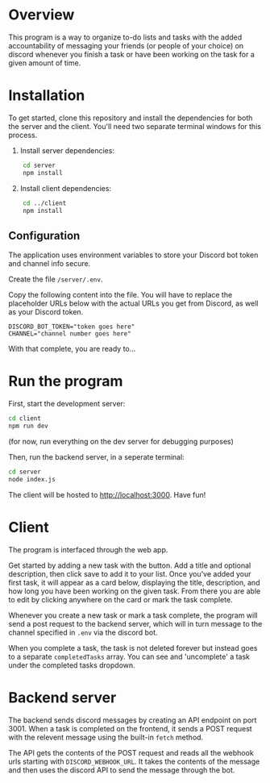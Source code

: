 # Overview

This program is a way to organize to-do lists and tasks with the added accountability of messaging your friends (or people of your choice) on discord whenever you finish a task or have been working on the task for a given amount of time.

# Installation

To get started, clone this repository and install the dependencies for both the server and the client. You'll need two separate terminal windows for this process.

1. Install server dependencies:

```bash
	cd server
	npm install
```
2. Install client dependencies:
```bash
	cd ../client
	npm install
```

## Configuration

The application uses environment variables to store your Discord bot token and channel info secure.

Create the file `/server/.env`.

Copy the following content into the file. You will have to replace the placeholder URLs below with the actual URLs you get from Discord, as well as your Discord token.
```
DISCORD_BOT_TOKEN="token goes here"
CHANNEL="channel number goes here"
```

With that complete, you are ready to...

# Run the program

First, start the development server:

```bash
cd client
npm run dev
```
(for now, run everything on the dev server for debugging purposes)

Then, run the backend server, in a seperate terminal:

```bash
cd server
node index.js
```

The client will be hosted to [http://localhost:3000](http://localhost:3000). Have fun!


# Client

The program is interfaced through the web app.

Get started by adding a new task with the button. Add a title and optional description, then click save to add it to your list. Once you've added your first task, it will appear as a card below, displaying the title, description, and how long you have been working on the given task. From there you are able to edit by clicking anywhere on the card or mark the task complete.

Whenever you create a new task or mark a task complete, the program will send a post request to the backend server, which will in turn message to the channel specified in `.env` via the discord bot.

When you complete a task, the task is not deleted forever but instead goes to a separate `completedTasks` array. You can see and 'uncomplete' a task under the completed tasks dropdown.

# Backend server

The backend sends discord messages by creating an API endpoint on port 3001. When a task is completed on the frontend, it sends a POST request with the relevent message using the built-in `fetch` method.

The API gets the contents of the POST request and reads all the webhook urls starting with `DISCORD_WEBHOOK_URL`. It takes the contents of the message and then uses the discord API to send the message through the bot.














